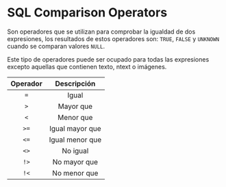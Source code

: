 # SQL Comparison Operators

Son operadores que se utilizan para comprobar la igualdad de dos expresiones, los resultados de estos operadores son: `TRUE`, `FALSE` y `UNKNOWN` cuando se comparan valores `NULL`.

Este tipo de operadores puede ser ocupado para todas las expresiones excepto aquellas que contienen texto, ntext o imágenes.

<center>

| Operador | Descripción |
|:--------:|:-----------:|
|    `=`   |    Igual    |
|    `>`   |  Mayor que  |
|    `<`   |  Menor que  |
|   `>=`   |   Igual mayor que  |
|   `<=`   |   Igual menor que  |
|   `<>`   |   No igual  |
|   `!>`   |   No mayor que  |
|   `!<`   |   No menor que  |

</center>

